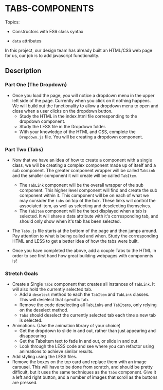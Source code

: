 # TABS-COMPONENTS

Topics:

* Constructors with ES6 class syntax

* `data` attributes

In this project, our design team has already built an HTML/CSS web page for us, our job is to add javascript functionality.

## Description

### Part One (The Dropdown)

* Once you load the page, you will notice a dropdown menu in the upper left side of the page. Currently when you click on it nothing happens. We will build out the functionality to allow a dropdown menu to open and close when a user clicks on the dropdown button.
  * Study the HTML in the index.html file corresponding to the dropdown component.
  * Study the LESS file in the Dropdown folder. 
  * With your knowledge of the HTML and CSS, complete the `Dropdown.js` file. You will be creating a dropdown component.

### Part Two (Tabs)

* Now that we have an idea of how to create a component with a single class, we will be creating a complex component made up of itself and a sub component. The greater component wrapper will be called `TabLink` and the smaller component it will create will be called `TabItem`.
  * The `TabLink` component will be the overall wrapper of the sub component. This higher level component will find and create the sub component within it. This component will be on each of what we may consider the `tabs` on top of the box. These links will control the associated item, as well as selecting and deselecting themselves.
  * The `TabItem` component will be the text displayed when a tab is selected. It will share a data attribute with it's corresponding tab, and should only show when it's tab has been selected.

* The `Tabs.js` file starts at the bottom of the page and then jumps around. Pay attention to what is being called and when. Study the corresponding HTML and LESS to get a better idea of how the tabs were built.

* Once you have completed the above, add a couple Tabs to the HTML in order to see first hand how great building webpages with components is!

### Stretch Goals

* Create a Single `Tabs` component that creates all instances of `TabLink`. It will also hold the currently selected tab. 
  * Add a `deselect` method to each the `TabItem` and `TabLink` classes. This will deselect that specific tab.
  * Remove the code deselecting all `TabLink`s and `TabItem`s, only relying on the deselect method.
  * `Tabs` should deselect the currently selected tab each time a new tab is selected.
* Animations. (Use the animation library of your choice)
  * Get the dropdown to slide in and out, rather than just appearing and disappearing
  * Get the TabsItem text to fade in and out, or slide in and out.
  * Look through the LESS code and see where you can refactor using animations to achieve similar results.
* Add styling using the LESS files.
* Remove the boxes on the top card and replace them with an image carousel. This will have to be done from scratch, and should be pretty difficult, but it uses the same techniques as the `Tabs` component. Give it a left and right button, and a number of images that scroll as the buttons are pressed.

